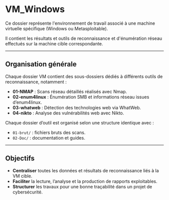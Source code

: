 # VM_Windows

Ce dossier représente l'environnement de travail associé à une machine virtuelle spécifique (Windows ou Metasploitable). 

Il contient les résultats et outils de reconnaissance et d'énumération réseau effectués sur la machine cible correspondante.

---

## Organisation générale

Chaque dossier VM contient des sous-dossiers dédiés à différents outils de reconnaissance, notamment :

- **01-NMAP** : Scans réseau détaillés réalisés avec Nmap.
- **02-enum4linux** : Énumération SMB et informations réseau issues d’enum4linux.
- **03-whatweb** : Détection des technologies web via WhatWeb.
- **04-nikto** : Analyse des vulnérabilités web avec Nikto.

Chaque dossier d’outil est organisé selon une structure identique avec :

- `01-brut/` : fichiers bruts des scans.
- `02-Doc/` : documentation et guides.
---

## Objectifs

- **Centraliser** toutes les données et résultats de reconnaissance liés à la VM cible.
- **Faciliter** la lecture, l’analyse et la production de rapports exploitables.
- **Structurer** les travaux pour une bonne traçabilité dans un projet de cybersécurité.
